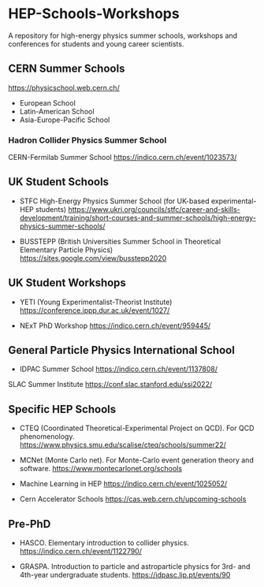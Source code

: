 # HEP-Schools-Workshops
A repository for high-energy physics summer schools, workshops and conferences for students and young career scientists. 

## CERN Summer Schools
https://physicschool.web.cern.ch/
* European School
* Latin-American School
* Asia-Europe-Pacific School

### Hadron Collider Physics Summer School
CERN-Fermilab Summer School
https://indico.cern.ch/event/1023573/


## UK Student Schools
* STFC High-Energy Physics Summer School
(for UK-based experimental-HEP students)
https://www.ukri.org/councils/stfc/career-and-skills-development/training/short-courses-and-summer-schools/high-energy-physics-summer-schools/

* BUSSTEPP (British Universities Summer School in Theoretical Elementary Particle Physics)
https://sites.google.com/view/busstepp2020

## UK Student Workshops
* YETI (Young Experimentalist-Theorist Institute)
https://conference.ippp.dur.ac.uk/event/1027/

* NExT PhD Workshop
https://indico.cern.ch/event/959445/



## General Particle Physics International School
* IDPAC Summer School
https://indico.cern.ch/event/1137808/

SLAC Summer Institute
https://conf.slac.stanford.edu/ssi2022/


## Specific HEP Schools
* CTEQ (Coordinated Theoretical-Experimental Project on QCD). For QCD phenomenology.
https://www.physics.smu.edu/scalise/cteq/schools/summer22/

* MCNet (Monte Carlo net). For Monte-Carlo event generation theory and software.
https://www.montecarlonet.org/schools

* Machine Learning in HEP
https://indico.cern.ch/event/1025052/

* Cern Accelerator Schools
https://cas.web.cern.ch/upcoming-schools


## Pre-PhD
* HASCO. Elementary introduction to collider physics.
https://indico.cern.ch/event/1122790/

* GRASPA. Introduction to particle and astroparticle physics for 3rd- and 4th-year undergraduate students.
https://idpasc.lip.pt/events/90



